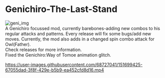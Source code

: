 # Genichiro-The-Last-Stand
![geni_img](https://user-images.githubusercontent.com/68727041/150773209-5996e74b-f83f-4d26-b77c-a33a2e4889b9.png)
<br>
A Genichiro focussed mod, currently barebones-adding new combos to his regular attacks and patterns.
Every release will fix some bugs/add new moves.
Currently, the mod also adds in a changed spin combo attack for Owl(Father).<br>
Check releases for more information.
<br>
Fixed the Genichiro:Way of Tomoe animation glitch.
<br>




https://user-images.githubusercontent.com/68727041/151699425-67055dad-3f8f-429e-b5b9-ea452cfd8d16.mp4

